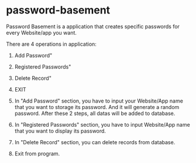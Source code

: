 # password-basement
Password Basement is a application that creates specific passwords for every Website/app you want.

There are 4 operations in application:
1) Add Password"
2) Registered Passwords"
3) Delete Record"
4) EXIT

1) In "Add Password" section, you have to input your Website/App name that you want to storage its password. And it will generate a random password. After these 2 steps, all datas will be added to database.

2) In "Registered Passwords" section, you have to input Website/App name that you want to display its password.

3) In "Delete Record" section, you can delete records from database.

4) Exit from program.
